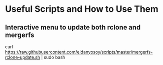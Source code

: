 # Useful Scripts and How to Use Them

## Interactive menu to update both rclone and mergerfs
curl https://raw.githubusercontent.com/eidanyosoy/scripts/master/mergerfs-rclone-update.sh | sudo bash
